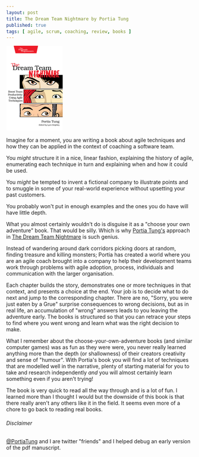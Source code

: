 ```yaml
---
layout: post
title: The Dream Team Nightmare by Portia Tung
published: true
tags: [ agile, scrum, coaching, review, books ]
---
```


![cover](/img/ptdream_xlargecover.jpg)

Imagine for a moment, you are writing a book about agile techniques and how they can be applied in the context of coaching a software team.

You *might* structure it in a nice, linear fashion, explaining the history of agile, enumerating each technique in turn and explaining when and how it could be used. 

You *might* be tempted to invent a fictional company to illustrate points and to smuggle in some of your real-world experience without upsetting your past customers.

You probably won't put in enough examples and the ones you do have will have little depth.

What you almost certainly wouldn't do is disguise it as a "choose your own adventure" book. That would be silly. Which is why 
[Portia Tung's](https://twitter.com/portiatung) approach in [The Dream Team Nightmare](http://pragprog.com/book/ptdream/the-dream-team-nightmare) is such genius. 

Instead of wandering around dark corridors picking doors at random, finding treasure and killing monsters; Portia has created a world where you are an agile 
coach brought into a company to help their development teams work through problems with agile adoption, process, individuals and communication with the 
larger organisation. 

Each chapter builds the story, demonstrates one or more techniques in that context, and presents a choice at the end. Your job is to decide what to do next and 
jump to the corresponding chapter. There are no, "Sorry, you were just eaten by a Grue" surprise consequences to wrong decisions, but as in real life, an accumulation 
of "wrong" answers leads to you leaving the adventure early. The books is structured so that you can retrace your steps to find where you went wrong and learn what
was the right decision to make.

What I remember about the choose-your-own-adventure books (and similar computer games) was as fun as they were were, you never really learned anything more than 
the depth (or shallowness) of their creators creativity and sense of "humour". With Portia's book you will find a lot of techniques that are modelled well in the 
narrative, plenty of starting material for you to take and research independently *and* you will almost certainly learn something even if you aren't trying! 

The book is very quick to read all the way through and is a lot of fun. I learned more than I thought I would but the downside of this book is that there really aren't
any others like it in the field. It seems even more of a chore to go back to reading real books. 

###### Disclaimer
[@PortiaTung](http://twitter.com/portiatung) and I are twitter "friends" and I helped debug an early version of the pdf manuscript.

